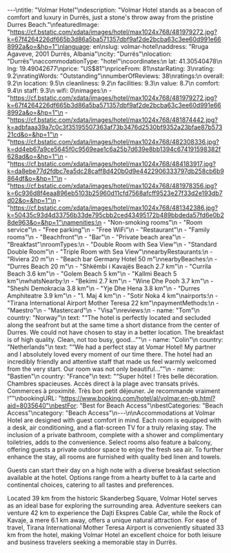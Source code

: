 ---\ntitle: "Volmar Hotel"\ndescription: "Volmar Hotel stands as a beacon of comfort and luxury in Durrës, just a stone's throw away from the pristine Durres Beach."\nfeaturedImage: "https://cf.bstatic.com/xdata/images/hotel/max1024x768/481979272.jpg?k=67f4264226df665b3d86a5ba571357dbf9af2de2bcba63c3ee60d991e668992a&o=&hp=1"\nlanguage: en\nslug: volmar-hotel\naddress: "Rruga Agaveve, 2001 Durrës, Albania"\ncity: "Durrës"\nlocation: "Durrës"\naccommodationType: "hotel"\ncoordinates:\n  lat: 41.30540478\n  lng: 19.49042677\nprice: "US$81"\npriceFrom: 81\nstarRating: 3\nrating: 9.2\nratingWords: "Outstanding"\nnumberOfReviews: 38\nratings:\n  overall: 9.2\n  location: 9.5\n  cleanliness: 9.2\n  facilities: 9.3\n  value: 8.7\n  comfort: 9.4\n  staff: 9.3\n  wifi: 0\nimages:\n  - "https://cf.bstatic.com/xdata/images/hotel/max1024x768/481979272.jpg?k=67f4264226df665b3d86a5ba571357dbf9af2de2bcba63c3ee60d991e668992a&o=&hp=1"\n  - "https://cf.bstatic.com/xdata/images/hotel/max1024x768/481874442.jpg?k=adbfaaa39a7c0c3f35195507363af73b3476d2530bf9352a23bfae87b57321cd&o=&hp=1"\n  - "https://cf.bstatic.com/xdata/images/hotel/max1024x768/482308336.jpg?k=dd4eb67a9ce5645f0c9569eae1c6a25b7d639e8bb1394c674191598382f628ad&o=&hp=1"\n  - "https://cf.bstatic.com/xdata/images/hotel/max1024x768/484183917.jpg?k=da8ebe77d2fdbc7ea5dc28caff8d420b0d9e4422906333797db258cb6b9864df&o=&hp=1"\n  - "https://cf.bstatic.com/xdata/images/hotel/max1024x768/481978356.jpg?k=6c936d8f4eaa896eb5103b25960d11cfd7568afcff9523e27f33d2e193db7d02&o=&hp=1"\n  - "https://cf.bstatic.com/xdata/images/hotel/max1024x768/481342386.jpg?k=50435c93d4d33756b33de795cbb2ced43495172b489bbdeda57fd6e0b28de963&o=&hp=1"\namenities:\n  - "Non-smoking rooms"\n  - "Room service"\n  - "Free parking"\n  - "Free WiFi"\n  - "Restaurant"\n  - "Family rooms"\n  - "Beachfront"\n  - "Bar"\n  - "Private beach area"\n  - "Breakfast"\nroomTypes:\n  - "Double Room with Sea View"\n  - "Standard Double Room"\n  - "Triple Room with Sea View"\nnearbyRestaurants:\n  - "Riviera 20 m"\n  - "Beach bar Germany Hotel 50 m"\nnearbyBeaches:\n  - "Durres Beach 20 m"\n  - "Shkëmbi i Kavajës Beach 2.7 km"\n  - "Currila Beach 3.6 km"\n  - "Golem Beach 5 km"\n  - "Kallmi Beach 5 km"\nwhatsNearby:\n  - "Bekimi 2.7 km"\n  - "Wine Dhe Pooh 3.7 km"\n  - "Sheshi Demokracia 3.8 km"\n  - "Yje Dhe Hena 3.8 km"\n  - "Durres Amphiteatre 3.9 km"\n  - "1. Maj 4 km"\n  - "Sotir Noka 4 km"\nairports:\n  - "Tirana International Airport Mother Teresa 22 km"\npaymentMethods:\n  - "Maestro"\n  - "Mastercard"\n  - "Visa"\nreviews:\n  - name: "Tom"\n    country: "Norway"\n    text: "“The hotel is perfectly located and secluded along the seafront but at the same time a short distance from the center of Durres. We could not have chosen to stay in a better location. The breakfast is of high quality. Clean, not too busy, good...”"\n  - name: "Colin"\n    country: "Netherlands"\n    text: "“We had a perfect stay at Vomar Hotel! My partner and I absolutely loved every moment of our time there. The hotel had an incredibly friendly and attentive staff that made us feel warmly welcomed from the very start. Our room was not only beautiful...”"\n  - name: "Bastien"\n    country: "France"\n    text: "“Super hôtel ! Très belle décoration. Chambres spacieuses. Accès direct à la plage avec transats privés. Commerces à proximité. Très bon petit déjeuner. Je recommande vraiment !”"\nbookingURL: "https://www.booking.com/hotel/al/volmar.en-gb.html?aid=8035640"\nbestFor: "Best for Beach Access"\nbestCategories: "Beach Access"\ncategory: "Beach Access"\n---\n\nAccommodations at Volmar Hotel are designed with guest comfort in mind. Each room is equipped with a desk, air conditioning, and a flat-screen TV for a truly relaxing stay. The inclusion of a private bathroom, complete with a shower and complimentary toiletries, adds to the convenience. Select rooms also feature a balcony, offering guests a private outdoor space to enjoy the fresh sea air. To further enhance the stay, all rooms are furnished with quality bed linen and towels.

Guests can start their day on a high note with a diverse breakfast selection available at the hotel. Options range from a hearty buffet to à la carte and continental choices, catering to all tastes and preferences.

Located 39 km from the historic Skanderbeg Square, Volmar Hotel serves as an ideal base for exploring the surrounding area. Adventure seekers can venture 42 km to experience the Dajti Ekspres Cable Car, while the Rock of Kavaje, a mere 6.1 km away, offers a unique natural attraction. For ease of travel, Tirana International Mother Teresa Airport is conveniently situated 33 km from the hotel, making Volmar Hotel an excellent choice for both leisure and business travelers seeking a memorable stay in Durrës.